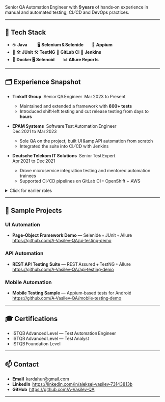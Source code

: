 Senior QA Automation Engineer with **9 years** of hands‑on experience in manual and automated testing, CI ⁄ CD and DevOps practices.

---

## 🔧 Tech Stack  

* ☕ **Java**    🖥 **Selenium & Selenide**  📱 **Appium**  
* 🧪 🛠 **JUnit** 🛠 **TestNG** 🔄 **GitLab CI** 🔄 **Jenkins**  
* 🐳 **Docker** 🖥 **Selenoid**  📊 **Allure Reports**

---

## 🗂 Experience Snapshot  

* **Tinkoff Group** Senior QA Engineer Mar 2023 to Present  
  * Maintained and extended a framework with **800+ tests**  
  * Introduced shift‑left testing and cut release testing from days to **hours**

* **EPAM Systems** Software Test Automation Engineer Dec 2021 to Mar 2023  
  * Sole QA on the project, built UI &amp API automation from scratch  
  * Integrated the suite into CI ⁄ CD with Jenkins

* **Deutsche Telekom IT Solutions** Senior Test Expert Apr 2021 to Dec 2021  
  * Drove microservice integration testing and mentored automation trainees  
  * Supported CI ⁄ CD pipelines on GitLab CI + OpenShift + AWS

<details>
  <summary>Click for earlier roles</summary>

  * **Test Expert** Mar 2020 to Mar 2021 
  * **Senior Test Engineer** Feb 2018 to Feb 2020  
  * **Test Engineer** Jul 2016 to Jan 2018  
  * **Junior Test Engineer** Dec 2015 to Jun 2016  
</details>

---

## 📌 Sample Projects

### UI Automation  
* **Page‑Object Framework Demo** — Selenide + JUnit + Allure  
  <https://github.com/A‑Vasilev‑QA/ui‑testing‑demo>  

### API Automation  
* **REST API Testing Suite** — REST Assured + TestNG + Allure  
  <https://github.com/A‑Vasilev‑QA/api‑testing‑demo>  

### Mobile Automation  
* **Mobile Testing Sample** — Appium‑based tests for Android  
  <https://github.com/A‑Vasilev‑QA/mobile‑testing‑demo>  

---

## 🎓 Certifications  

* ISTQB Advanced Level — Test Automation Engineer  
* ISTQB Advanced Level — Test Analyst  
* ISTQB Foundation Level  

---

## 📫 Contact  

* **Email** kardahur@gmail.com  
* **LinkedIn** <https://linkedin.com/in/aleksei‑vasilev‑73143813b>  
* **GitHub** <https://github.com/A‑Vasilev‑QA>

---
